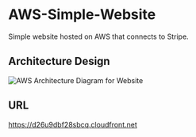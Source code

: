 # AWS-Simple-Website
Simple website hosted on AWS that connects to Stripe.

## Architecture Design

![AWS Architecture Diagram for Website](https://github.com/user-attachments/assets/972de909-9550-4964-b4a4-8e3a7c4e5955)

## URL
https://d26u9dbf28sbcq.cloudfront.net
